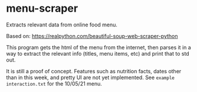 # menu-scraper
Extracts relevant data from online food menu. 

Based on: https://realpython.com/beautiful-soup-web-scraper-python

This program gets the html of the menu from the internet, then parses it in a way to extract the relevant info (titles, menu items, etc) and print that to std out.

It is still a proof of concept. Features such as nutrition facts, dates other than in this week, and pretty UI are not yet implemented. See `example interaction.txt` for the 10/05/21 menu.
